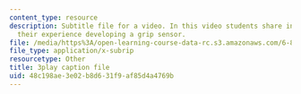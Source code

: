 ```yaml
---
content_type: resource
description: Subtitle file for a video. In this video students share insights about
  their experience developing a grip sensor.
file: /media/https%3A/open-learning-course-data-rc.s3.amazonaws.com/6-811-principles-and-practice-of-assistive-technology-fall-2014/48c198ae3e02b8d631f9af85d4a4769b_9r3067S3Dm0.srt
file_type: application/x-subrip
resourcetype: Other
title: 3play caption file
uid: 48c198ae-3e02-b8d6-31f9-af85d4a4769b
---
```

